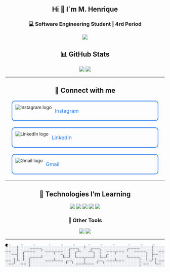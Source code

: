 <h2 align="center">Hi 👋 I`m M. Henrique </h2>
<h3 align="center">💻 Software Engineering Student | 4rd Period</h3>

<p align="center">
  <img src="https://readme-typing-svg.herokuapp.com?font=Fira+Code&duration=3000&pause=1000&color=2F80ED&center=true&vCenter=true&lines=Welcome+to+my+GitHub!;I+love+code+%26+technology!;Always+learning+something+new+%F0%9F%92%BB" />
</p>

<!--![Matheu's GitHub stats](https://github-readme-stats.vercel.app/api?username=Matheushfb067&show_icons=true&theme=tokyonight)11-->

### <h2 align="center">📊 GitHub Stats</h2>

<div align="center">
  <img height="180em" src="https://github-readme-stats.vercel.app/api?username=Matheushfb067&show_icons=true&theme=tokyonight" />
  <img height="180em" src="https://github-readme-stats.vercel.app/api/top-langs/?username=Matheushfb067&layout=compact&langs_count=7&theme=tokyonight" />
</div>

---

### <h2 align="center">📲 Connect with me</h2>

<div align="center">
  <a href="https://www.instagram.com/matheus_hfb" target="_blank" style="text-decoration: none;">
    <div style="display: flex; align-items: center; margin: 20px; padding: 10px; border: 2px solid #2F80ED; border-radius: 10px;">
      <img src="https://raw.githubusercontent.com/danielcranney/readme-generator/main/public/icons/socials/instagram.svg" height="40" style="margin-right: 10px;" alt="Instagram logo" />
      <span style="font-size: 16px; color: #2F80ED;">Instagram</span>
    </div>
  </a>
  
  <a href="https://www.linkedin.com/in/mateus-henrique-fb/" target="_blank" style="text-decoration: none;">
    <div style="display: flex; align-items: center; margin: 20px; padding: 10px; border: 2px solid #2F80ED; border-radius: 10px;">
      <img src="https://raw.githubusercontent.com/danielcranney/readme-generator/main/public/icons/socials/linkedin.svg" height="40" style="margin-right: 10px;" alt="LinkedIn logo" />
      <span style="font-size: 16px; color: #2F80ED;">LinkedIn</span>
    </div>
  </a>
  
  <a href="mailto:matheus.hfb@gmail.com" target="_blank" style="text-decoration: none;">
    <div style="display: flex; align-items: center; margin: 20px; padding: 10px; border: 2px solid #2F80ED; border-radius: 10px;">
      <img src="https://upload.wikimedia.org/wikipedia/commons/4/4e/Gmail_Icon.png" height="40" style="margin-right: 10px;" alt="Gmail logo" />
      <span style="font-size: 16px; color: #2F80ED;">Gmail</span>
    </div>
  </a>
</div>
<!--<div align="center">
  <a href="https://www.instagram.com/matheus_hfb" target="_blank">
    <img src="https://raw.githubusercontent.com/danielcranney/readme-generator/main/public/icons/socials/instagram.svg" height="40" style="margin: 0 25px;" alt="Instagram logo" />
  </a>
  <a href="https://www.linkedin.com/in/mateus-henrique-fb/" target="_blank">
    <img src="https://raw.githubusercontent.com/danielcranney/readme-generator/main/public/icons/socials/linkedin.svg" height="40" style="margin: 0 25px;" alt="LinkedIn logo" />
  </a>
  <a href="mailto:matheus.hfb@gmail.com" target="_blank">
    <img src="https://upload.wikimedia.org/wikipedia/commons/4/4e/Gmail_Icon.png" height="40" style="margin: 0 25px;" alt="Gmail logo" />
  </a>
</div>-->

---

### <h2 align="center">🚀 Technologies I’m Learning</h2>

<div align="center">
  <img src="https://cdn.jsdelivr.net/gh/devicons/devicon/icons/html5/html5-original.svg" height="40" />
  <img src="https://cdn.jsdelivr.net/gh/devicons/devicon/icons/css3/css3-original.svg" height="40" />
  <img src="https://cdn.jsdelivr.net/gh/devicons/devicon/icons/javascript/javascript-original.svg" height="40" />
  <img src="https://cdn.jsdelivr.net/gh/devicons/devicon/icons/cplusplus/cplusplus-original.svg" height="40" />
  <img src="https://cdn.jsdelivr.net/gh/devicons/devicon/icons/python/python-original.svg" height="40" />
</div>
  
</div>

#### <h3 align="center">🔧 Other Tools</h3>

<div align="center">
  <img src="https://cdn.jsdelivr.net/gh/devicons/devicon/icons/arduino/arduino-original.svg" height="40" />
  <img src="https://cdn.jsdelivr.net/gh/devicons/devicon/icons/gimp/gimp-original.svg" height="40" />
</div>

---

<picture>
  <source media="(prefers-color-scheme: dark)" srcset="https://raw.githubusercontent.com/MatheusNetto1/MatheusNetto1/output/pacman-contribution-graph-dark.svg">
  <source media="(prefers-color-scheme: light)" srcset="https://raw.githubusercontent.com/MatheusNetto1/MatheusNetto1/output/pacman-contribution-graph.svg">
  <img alt="pacman contribution graph" src="https://raw.githubusercontent.com/MatheusNetto1/MatheusNetto1/output/pacman-contribution-graph.svg">
</picture>

